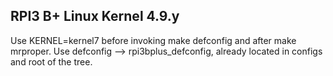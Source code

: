 ## RPI3 B+ Linux Kernel 4.9.y 


Use KERNEL=kernel7 before invoking make defconfig and after make mrproper.
Use defconfig --> rpi3bplus_defconfig, already located in configs and root of the tree.

